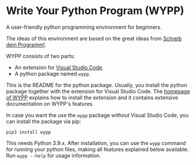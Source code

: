 # Write Your Python Program (WYPP)

A user-friendly python programming environment for beginners.

The ideas of this environment are based on the great ideas from
[Schreib dein Programm!](https://www.deinprogramm.de/sdp/).

WYPP consists of two parts:

- An extension for [Visual Studio Code](https://code.visualstudio.com).
- A python package named `wypp`.

This is the README for the python package. Usually, you install the python package together
with the extension for Visual Studio Code. The
[homepage of WYPP](https://github.com/skogsbaer/write-your-python-program) explains
how to install the extension and it contains extensive documentation on WYPP's features.

In case you want the use the `wypp` package *without* Visual Studio Code, you can install
the package via pip:

```
pip3 install wypp
```

This needs Python 3.9.x. After installation, you can use the `wypp` command
for running your python files, making all features explained below available.
Run `wypp --help` for usage information.
